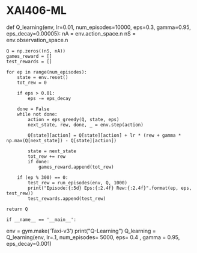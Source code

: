 # XAI406-ML
def Q_learning(env, lr=0.01, num_episodes=10000, eps=0.3, gamma=0.95, eps_decay=0.00005):
    nA = env.action_space.n
    nS = env.observation_space.n

    Q = np.zeros((nS, nA))
    games_reward = []
    test_rewards = []
     
    for ep in range(num_episodes):
        state = env.reset()
        tot_rew = 0

        if eps > 0.01:
            eps -= eps_decay

        done = False
        while not done:
            action = eps_greedy(Q, state, eps)
            next_state, rew, done, _ = env.step(action)
        
            Q[state][action] = Q[state][action] + lr * (rew + gamma * np.max(Q[next_state]) - Q[state][action])

            state = next_state
            tot_rew += rew
            if done:
                games_reward.append(tot_rew)

        if (ep % 300) == 0:
            test_rew = run_episodes(env, Q, 1000)
            print("Episode:{:5d} Eps:{:2.4f} Rew:{:2.4f}".format(ep, eps, test_rew))
            test_rewards.append(test_rew)

    return Q

    if __name__ == '__main__':
   env = gym.make('Taxi-v3')
   print("Q-Learning")
   Q_learning = Q_learning(env, lr=.1, num_episodes= 5000, eps= 0.4 , gamma = 0.95, eps_decay=0.001)

